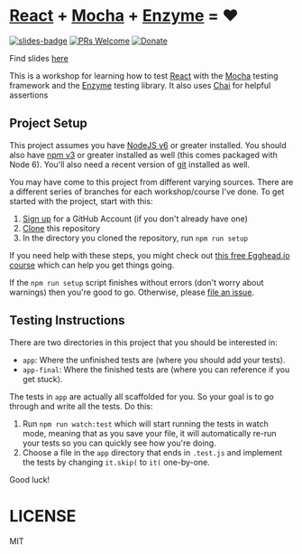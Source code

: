 # [React][React] + [Mocha][Mocha] + [Enzyme][Enzyme] = :heart:

[![slides-badge][slides-badge]][slides]
[![PRs Welcome][prs-badge]][prs]
[![Donate][donate-badge]][donate]

Find slides [here](http://kcd.im/react-mocha)

This is a workshop for learning how to test [React][React] with the [Mocha][Mocha] testing framework and the
[Enzyme][Enzyme] testing library. It also uses [Chai][Chai] for helpful assertions

## Project Setup

This project assumes you have [NodeJS v6](http://nodejs.org/) or greater installed. You should
also have [npm v3](https://www.npmjs.com/) or greater installed as well (this comes packaged
with Node 6). You'll also need a recent version of [git](https://git-scm.com/) installed
as well.

You may have come to this project from different varying sources. There are a
different series of branches for each workshop/course I've done. To get started with
the project, start with this:

1. [Sign up](https://github.com/join) for a GitHub Account (if you don't already have one)
2. [Clone](https://help.github.com/articles/cloning-a-repository/) this repository
3. In the directory you cloned the repository, run `npm run setup`

If you need help with these steps, you might check out
[this free Egghead.io course](http://kcd.im/pull-request) which can help you get things going.

If the `npm run setup` script finishes without errors (don't worry about warnings) then you're
good to go. Otherwise, please [file an issue](https://help.github.com/articles/creating-an-issue/).

## Testing Instructions

There are two directories in this project that you should be interested in:

- `app`: Where the unfinished tests are (where you should add your tests).
- `app-final`: Where the finished tests are (where you can reference if you get stuck).

The tests in `app` are actually all scaffolded for you. So your goal is to go through and write all the tests. Do this:

1. Run `npm run watch:test` which will start running the tests in watch mode, meaning that as you save your file, it
will automatically re-run your tests so you can quickly see how you're doing.
2. Choose a file in the `app` directory that ends in `.test.js` and implement the tests by changing
`it.skip(` to `it(` one-by-one.

Good luck!

# LICENSE

MIT

[React]: https://facebook.github.io/react/
[Mocha]: https://mochajs.org/
[Enzyme]: http://airbnb.io/enzyme/
[Chai]: http://chaijs.com/
[slides]: http://kcd.im/testing-react
[slides-badge]: https://cdn.rawgit.com/kentcdodds/custom-badges/2/badges/slides.svg
[donate]: http://kcd.im/donate
[prs-badge]: https://img.shields.io/badge/PRs-welcome-brightgreen.svg?style=flat-square
[prs]: http://makeapullrequest.com
[donate-badge]: https://img.shields.io/badge/$-support-green.svg?style=flat-square

